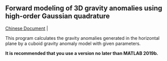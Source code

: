 ## Forward modeling of 3D gravity anomalies using high-order Gaussian quadrature

[Chinese Document](./document/README.md) |

This program calculates the gravity anomalies generated in the horizontal plane by a cuboid gravity anomaly model with given parameters.

**It is recommended that you use a version no later than MATLAB 2019b.**
